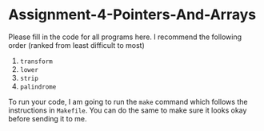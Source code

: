 # Assignment-4-Pointers-And-Arrays

Please fill in the code for all programs here.  I recommend the following order
(ranked from least difficult to most)

1. `transform`
2. `lower`
3. `strip`
4. `palindrome`

To run your code, I am going to run the `make` command which follows the
instructions in `Makefile`.  You can do the same to make sure it looks okay
before sending it to me.

